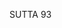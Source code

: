 SUTTA 93

[^869]: The argument in favour of this thesis is set forth at MN 90.10-12.

[^870]: MA: They speak thus intending to say: "Having studied the Three Vedas, you have trained in the mantras by which those who go forth undertake their going forth and the mantras they maintain after they have gone forth. You have practised their mode of conduct. Therefore, you will not be defeated. Victory will be yours."

[^871]: This statement is intended to show that brahmins are born of women, just like other human beings, and there is thus no substance to their claim that they are born of Brahmā's mouth.

[^872]: Yona is probably the Pali equivalent of Ionia, the reference being to the Bactrian Greeks. Kamboja is a district in India to the north of the Middle Country.

[^873]: The argument of §§7-8 here is substantially identical with that of MN 84.

[^874]: MA identifies Devala the Dark, Asita Devala, with the Buddha in an earlier life. The Buddha undertakes this teaching to show: "In the past, when you were of a superior birth and I was of an inferior birth, you could not answer a question I asked you about an assertion concerning birth. So how can you do so now, when you are inferior and I have become a Buddha?"

[^875]: As in MN 38.26.

[^876]: MA: Punna was the name of a servant of the seven seers; he would take a spoon, cook leaves, and serve them.

